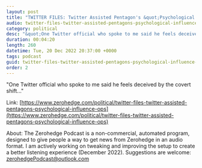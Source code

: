 ```yaml
---
layout: post
title: "TWITTER FILES: Twitter Assisted Pentagon's &quot;Psychological Influence Ops&quot;"
audio: twitter-files-twitter-assisted-pentagons-psychological-influence-ops-0
category: political
desc: "&quot;One Twitter official who spoke to me said he feels deceived by the covert shift...&quot;"
duration: 00:04:20
length: 260
datetime: Tue, 20 Dec 2022 20:37:00 +0000
tags: podcast
guid: twitter-files-twitter-assisted-pentagons-psychological-influence-ops-0
order: 2
---
```

&quot;One Twitter official who spoke to me said he feels deceived by the covert shift...&quot;

Link: [https://www.zerohedge.com/political/twitter-files-twitter-assisted-pentagons-psychological-influence-ops](https://www.zerohedge.com/political/twitter-files-twitter-assisted-pentagons-psychological-influence-ops)

About: The Zerohedge Podcast is a non-commercial, automated program, designed to give people a way to get news from Zerohedge in an audio format.  I am actively working on tweaking and improving the setup to create a better listening experience (December 2022).  Suggestions are welcome: [zerohedgePodcast@outlook.com](mailto:zerohedgePodcast@outlook.com)